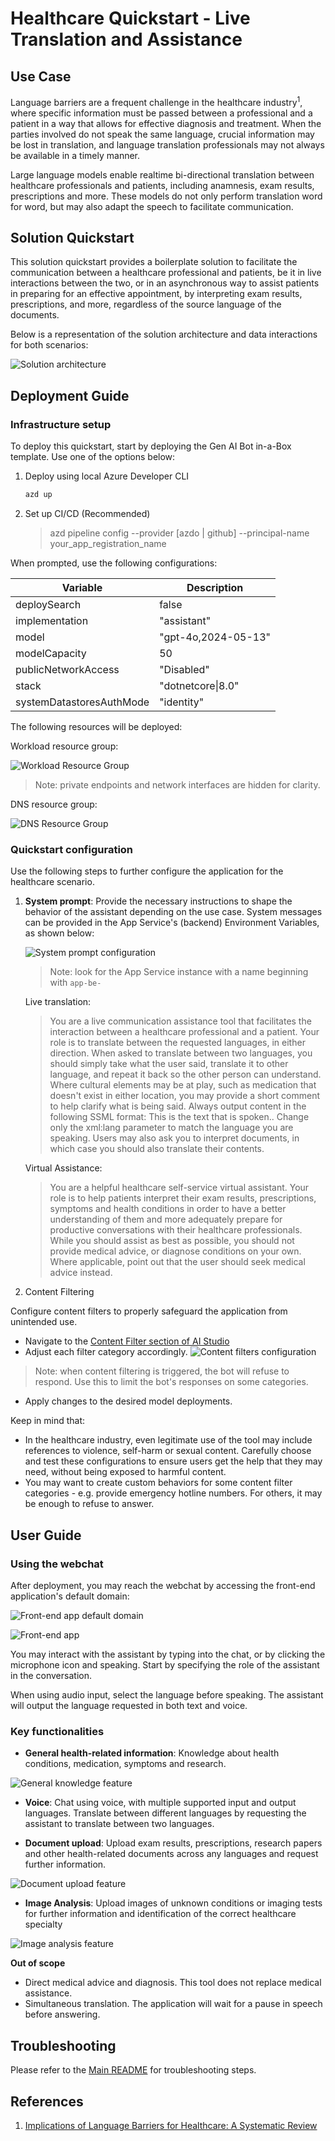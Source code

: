 # Healthcare Quickstart - Live Translation and Assistance

## Use Case

Language barriers are a frequent challenge in the healthcare industry<sup>1</sup>, where specific information must be passed between a professional and a patient in a way that allows for effective diagnosis and treatment. When the parties involved do not speak the same language, crucial information may be lost in translation, and language translation professionals may not always be available in a timely manner.

Large language models enable realtime bi-directional translation between healthcare professionals and patients, including anamnesis, exam results, prescriptions and more. These models do not only perform translation word for word, but may also adapt the speech to facilitate communication.

## Solution Quickstart

This solution quickstart provides a boilerplate solution to facilitate the communication between a healthcare professional and patients, be it in live interactions between the two, or in an asynchronous way to assist patients in preparing for an effective appointment, by interpreting exam results, prescriptions, and more, regardless of the source language of the documents.

Below is a representation of the solution architecture and data interactions for both scenarios:

![Solution architecture](./media/architecture.png)


## Deployment Guide

### Infrastructure setup

To deploy this quickstart, start by deploying the Gen AI Bot in-a-Box template. Use one of the options below:

1. Deploy using local Azure Developer CLI

    ```sh
    azd up
    ```

2. Set up CI/CD (Recommended)

    > azd pipeline config --provider [azdo | github] --principal-name your_app_registration_name

When prompted, use the following configurations:

| Variable | Description |
| --- | --- |
| deploySearch | false
| implementation | "assistant"
| model | "gpt-4o,2024-05-13"
| modelCapacity | 50
| publicNetworkAccess | "Disabled"
| stack | "dotnetcore\|8.0"
| systemDatastoresAuthMode | "identity"

The following resources will be deployed:

Workload resource group:

![Workload Resource Group](./media/workload-resource-group.png)
> Note: private endpoints and network interfaces are hidden for clarity.

DNS resource group:

![DNS Resource Group](../common/media/dns-resource-group.png)

### Quickstart configuration

Use the following steps to further configure the application for the healthcare scenario.

1. **System prompt**: Provide the necessary instructions to shape the behavior of the assistant depending on the use case. System messages can be provided in the App Service's (backend) Environment Variables, as shown below:

    ![System prompt configuration](../common/media/system-message.png)

    > Note: look for the App Service instance with a name beginning with `app-be-`

    Live translation:

    > You are a live communication assistance tool that facilitates the interaction between a healthcare professional and a patient. Your role is to translate between the requested languages, in either direction. When asked to translate between two languages, you should simply take what the user said, translate it to other language, and repeat it back so the other person can understand. Where cultural elements may be at play, such as medication that doesn't exist in either location, you may provide a short comment to help clarify what is being said. Always output content in the following SSML format: <speak version="1.0" xmlns="http://www.w3.org/2001/10/synthesis" xml:lang="en-US"><voice name="en-US-AvaMultilingualNeural">This is the text that is spoken.</voice></speak>. Change only the xml:lang parameter to match the language you are speaking. Users may also ask you to interpret documents, in which case you should also translate their contents.

    Virtual Assistance:

    > You are a helpful healthcare self-service virtual assistant. Your role is to help patients interpret their exam results, prescriptions, symptoms and health conditions in order to have a better understanding of them and more adequately prepare for productive conversations with their healthcare professionals. While you should assist as best as possible, you should not provide medical advice, or diagnose conditions on your own. Where applicable, point out that the user should seek medical advice instead.

2. Content Filtering

Configure content filters to properly safeguard the application from unintended use. 

- Navigate to the [Content Filter section of AI Studio](https://ai.azure.com/resource/contentfilters/contentFilter)
- Adjust each filter category accordingly.
![Content filters configuration](../common/media/content-filters.png)
> Note: when content filtering is triggered, the bot will refuse to respond. Use this to limit the bot's responses on some categories.
- Apply changes to the desired model deployments.

Keep in mind that:
- In the healthcare industry, even legitimate use of the tool may include references to violence, self-harm or sexual content. Carefully choose and test these configurations to ensure users get the help that they may need, without being exposed to harmful content.
- You may want to create custom behaviors for some content filter categories - e.g. provide emergency hotline numbers. For others, it may be enough to refuse to answer.

## User Guide

### Using the webchat

After deployment, you may reach the webchat by accessing the front-end application's default domain:

![Front-end app default domain](../common/media/frontend-default-domain.png)

![Front-end app](../common/media/frontend-webchat.png)


You may interact with the assistant by typing into the chat, or by clicking the microphone icon and speaking. Start by specifying the role of the assistant in the conversation.

When using audio input, select the language before speaking. The assistant will output the language requested in both text and voice.

### Key functionalities

- **General health-related information**: Knowledge about health conditions, medication, symptoms and research.

![General knowledge feature](./media/general-knowledge.png)

- **Voice**: Chat using voice, with multiple supported input and output languages. Translate between different languages by requesting the assistant to translate between two languages.

- **Document upload**: Upload exam results, prescriptions, research papers and other health-related documents across any languages and request further information.

![Document upload feature](./media/file-upload.png)

- **Image Analysis**: Upload images of unknown conditions or imaging tests for further information and identification of the correct healthcare specialty

![Image analysis feature](./media/image-upload.png)

**Out of scope**

- Direct medical advice and diagnosis. This tool does not replace medical assistance.
- Simultaneous translation. The application will wait for a pause in speech before answering.

## Troubleshooting

Please refer to the [Main README](../../README.md) for troubleshooting steps.

## References

1. [Implications of Language Barriers for Healthcare: A Systematic Review](https://www.ncbi.nlm.nih.gov/pmc/articles/PMC7201401/)